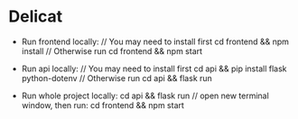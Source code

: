 # Delicat

- Run frontend locally:
    // You may need to install first
    cd frontend && npm install
    // Otherwise run
    cd frontend && npm start

- Run api locally:
    // You may need to install first
    cd api && pip install flask python-dotenv
    // Otherwise run
    cd api && flask run

- Run whole project locally:
    cd api && flask run
    // open new terminal window, then run:
    cd frontend && npm start